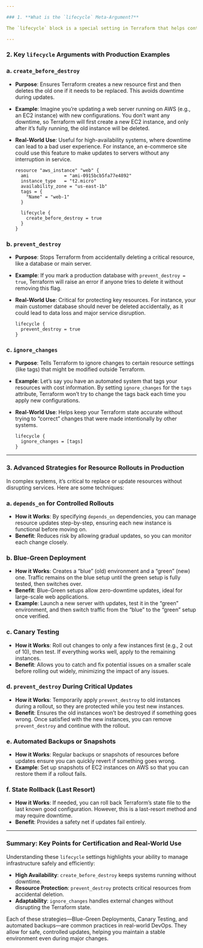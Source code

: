 ```yaml
---

### 1. **What is the `lifecycle` Meta-Argument?**

The `lifecycle` block is a special setting in Terraform that helps control how resources are created, updated, and deleted. You can add it to any Terraform resource to manage it in specific ways, such as preventing accidental deletion or ensuring that new resources are fully created before old ones are destroyed.

---
```


### 2. **Key `lifecycle` Arguments with Production Examples**

### **a. `create_before_destroy`**

- **Purpose**: Ensures Terraform creates a new resource first and then deletes the old one if it needs to be replaced. This avoids downtime during updates.
- **Example**: Imagine you’re updating a web server running on AWS (e.g., an EC2 instance) with new configurations. You don’t want any downtime, so Terraform will first create a new EC2 instance, and only after it’s fully running, the old instance will be deleted.
- **Real-World Use**: Useful for high-availability systems, where downtime can lead to a bad user experience. For instance, an e-commerce site could use this feature to make updates to servers without any interruption in service.
    
    ```hcl
    resource "aws_instance" "web" {
      ami             = "ami-0915bcb5fa77e4892"
      instance_type   = "t2.micro"
      availability_zone = "us-east-1b"
      tags = {
        "Name" = "web-1"
      }
    
      lifecycle {
        create_before_destroy = true
      }
    }
    
    ```
    

### **b. `prevent_destroy`**

- **Purpose**: Stops Terraform from accidentally deleting a critical resource, like a database or main server.
- **Example**: If you mark a production database with `prevent_destroy = true`, Terraform will raise an error if anyone tries to delete it without removing this flag.
- **Real-World Use**: Critical for protecting key resources. For instance, your main customer database should never be deleted accidentally, as it could lead to data loss and major service disruption.
    
    ```hcl
    lifecycle {
      prevent_destroy = true
    }
    
    ```
    

### **c. `ignore_changes`**

- **Purpose**: Tells Terraform to ignore changes to certain resource settings (like tags) that might be modified outside Terraform.
- **Example**: Let’s say you have an automated system that tags your resources with cost information. By setting `ignore_changes` for the `tags` attribute, Terraform won’t try to change the tags back each time you apply new configurations.
- **Real-World Use**: Helps keep your Terraform state accurate without trying to “correct” changes that were made intentionally by other systems.
    
    ```hcl
    lifecycle {
      ignore_changes = [tags]
    }
    
    ```
    

---

### 3. **Advanced Strategies for Resource Rollouts in Production**

In complex systems, it’s critical to replace or update resources without disrupting services. Here are some techniques:

### **a. `depends_on` for Controlled Rollouts**

- **How it Works**: By specifying `depends_on` dependencies, you can manage resource updates step-by-step, ensuring each new instance is functional before moving on.
- **Benefit**: Reduces risk by allowing gradual updates, so you can monitor each change closely.

### **b. Blue-Green Deployment**

- **How it Works**: Creates a “blue” (old) environment and a “green” (new) one. Traffic remains on the blue setup until the green setup is fully tested, then switches over.
- **Benefit**: Blue-Green setups allow zero-downtime updates, ideal for large-scale web applications.
- **Example**: Launch a new server with updates, test it in the “green” environment, and then switch traffic from the “blue” to the “green” setup once verified.

### **c. Canary Testing**

- **How it Works**: Roll out changes to only a few instances first (e.g., 2 out of 10), then test. If everything works well, apply to the remaining instances.
- **Benefit**: Allows you to catch and fix potential issues on a smaller scale before rolling out widely, minimizing the impact of any issues.

### **d. `prevent_destroy` During Critical Updates**

- **How it Works**: Temporarily apply `prevent_destroy` to old instances during a rollout, so they are protected while you test new instances.
- **Benefit**: Ensures the old instances won’t be destroyed if something goes wrong. Once satisfied with the new instances, you can remove `prevent_destroy` and continue with the rollout.

### **e. Automated Backups or Snapshots**

- **How it Works**: Regular backups or snapshots of resources before updates ensure you can quickly revert if something goes wrong.
- **Example**: Set up snapshots of EC2 instances on AWS so that you can restore them if a rollout fails.

### **f. State Rollback (Last Resort)**

- **How it Works**: If needed, you can roll back Terraform’s state file to the last known good configuration. However, this is a last-resort method and may require downtime.
- **Benefit**: Provides a safety net if updates fail entirely.

---

### Summary: Key Points for Certification and Real-World Use

Understanding these `lifecycle` settings highlights your ability to manage infrastructure safely and efficiently:

- **High Availability**: `create_before_destroy` keeps systems running without downtime.
- **Resource Protection**: `prevent_destroy` protects critical resources from accidental deletion.
- **Adaptability**: `ignore_changes` handles external changes without disrupting the Terraform state.

Each of these strategies—Blue-Green Deployments, Canary Testing, and automated backups—are common practices in real-world DevOps. They allow for safe, controlled updates, helping you maintain a stable environment even during major changes.